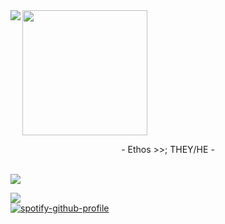 <img src="https://i.pinimg.com/originals/8e/45/f5/8e45f5693e994c1616d74a1ef026cb8d.gif" align="left"/>
<img src="https://64.media.tumblr.com/b841e37168da7eb9c2097558d3741676/e175759dc028fc88-89/s1280x1920/aff9b38b933b88ea4402ed413f5e736af9a94c90.pnj" width="200px"/>
<p align="center">
- Ethos >>; THEY/HE -</p>

<br clear="left"/>


<img src="https://64.media.tumblr.com/5806b4d17b5c54e9fa8e8e634ffdce58/53d6d0f7a624a353-ac/s1280x1920/3a971de01d2a66b66ed40e9bfad299bcd85cfc52.pnj"/>

![](https://komarev.com/ghpvc/?username=Ethiily&color=yellow&style=for-the-badge)
<br clear="left"/>
[![spotify-github-profile](https://spotify-github-profile.kittinanx.com/api/view?uid=6z68c5h5e1swo9dld5kmka3b3&cover_image=true&theme=default&show_offline=false&background_color=121212&interchange=false&bar_color=a00d0d)](https://github.com/kittinan/spotify-github-profile)
